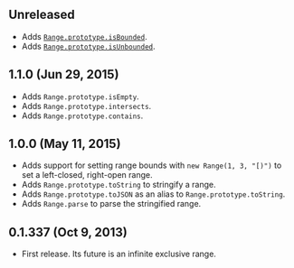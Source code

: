 ## Unreleased
- Adds [`Range.prototype.isBounded`][].
- Adds [`Range.prototype.isUnbounded`][].

[`Range.prototype.isBounded`]: https://github.com/moll/js-strange/blob/master/doc/API.md#Range.prototype.isBounded
[`Range.prototype.isUnbounded`]: https://github.com/moll/js-strange/blob/master/doc/API.md#Range.prototype.isUnbounded

## 1.1.0 (Jun 29, 2015)
- Adds `Range.prototype.isEmpty`.
- Adds `Range.prototype.intersects`.
- Adds `Range.prototype.contains`.

## 1.0.0 (May 11, 2015)
- Adds support for setting range bounds with `new Range(1, 3, "[)")` to set
  a left-closed, right-open range.
- Adds `Range.prototype.toString` to stringify a range.
- Adds `Range.prototype.toJSON` as an alias to `Range.prototype.toString`.
- Adds `Range.parse` to parse the stringified range.

## 0.1.337 (Oct 9, 2013)
- First release. Its future is an infinite exclusive range.
